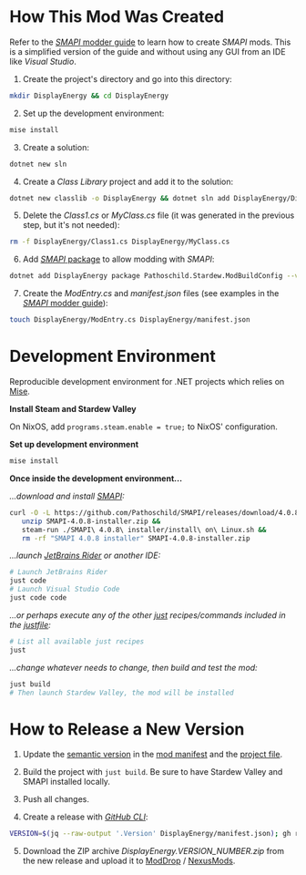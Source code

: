 # How This Mod Was Created

Refer to the [_SMAPI_ modder
guide](https://stardewvalleywiki.com/Modding:Modder_Guide) to learn how to
create _SMAPI_ mods. This is a simplified version of the guide and without using
any GUI from an IDE like _Visual Studio_.

1. Create the project's directory and go into this directory:

```bash
mkdir DisplayEnergy && cd DisplayEnergy
```

2. Set up the development environment:

```bash
mise install
```

3. Create a solution:

```bash
dotnet new sln
```

4. Create a _Class Library_ project and add it to the solution:

```bash
dotnet new classlib -o DisplayEnergy && dotnet sln add DisplayEnergy/DisplayEnergy.csproj
```

5. Delete the _Class1.cs_ or _MyClass.cs_ file (it was generated in the previous step, but it's not needed):

```bash
rm -f DisplayEnergy/Class1.cs DisplayEnergy/MyClass.cs
```

6. Add [_SMAPI_ package](https://smapi.io/package/readme) to allow modding with _SMAPI_:

```bash
dotnet add DisplayEnergy package Pathoschild.Stardew.ModBuildConfig --version 4.0.0
```

7. Create the _ModEntry.cs_ and _manifest.json_ files (see examples in the [_SMAPI_ modder guide](https://stardewvalleywiki.com/Modding:Modder_Guide)):

```bash
touch DisplayEnergy/ModEntry.cs DisplayEnergy/manifest.json
```

# Development Environment

Reproducible development environment for .NET projects which relies on
[Mise](https://mise.jdx.dev/).

**Install Steam and Stardew Valley**

On NixOS, add `programs.steam.enable = true;` to NixOS' configuration.

**Set up development environment**

```bash
mise install
```

**Once inside the development environment...**

_...download and install [SMAPI](https://smapi.io/):_

```bash
curl -O -L https://github.com/Pathoschild/SMAPI/releases/download/4.0.8/SMAPI-4.0.8-installer.zip &&
   unzip SMAPI-4.0.8-installer.zip &&
   steam-run ./SMAPI\ 4.0.8\ installer/install\ on\ Linux.sh &&
   rm -rf "SMAPI 4.0.8 installer" SMAPI-4.0.8-installer.zip
```

_...launch [JetBrains Rider](https://www.jetbrains.com/rider/) or another IDE:_

```bash
# Launch JetBrains Rider
just code
# Launch Visual Studio Code
just code code
```

_...or perhaps execute any of the other [just](https://github.com/casey/just)
recipes/commands included in the [justfile](./justfile):_

```bash
# List all available just recipes
just
```

_...change whatever needs to change, then build and test the mod:_

```bash
just build
# Then launch Stardew Valley, the mod will be installed
```

# How to Release a New Version

1. Update the [semantic version](https://semver.org/) in the [mod manifest](./DisplayEnergy/manifest.json) and the [project file](./DisplayEnergy/DisplayEnergy.csproj).

2. Build the project with `just build`. Be sure to have Stardew Valley and SMAPI
   installed locally.

3. Push all changes.

4. Create a release with [_GitHub CLI_](https://cli.github.com/):

```bash
VERSION=$(jq --raw-output '.Version' DisplayEnergy/manifest.json); gh release create "$VERSION" "DisplayEnergy/bin/Debug/net6.0/DisplayEnergy $VERSION.zip" --title="$VERSION"
```

5. Download the ZIP archive _DisplayEnergy.VERSION_NUMBER.zip_ from the new release and upload it to [ModDrop](https://www.moddrop.com/stardew-valley/mods/1087175-displayenergy) / [NexusMods](https://www.nexusmods.com/stardewvalley/mods/10662).
